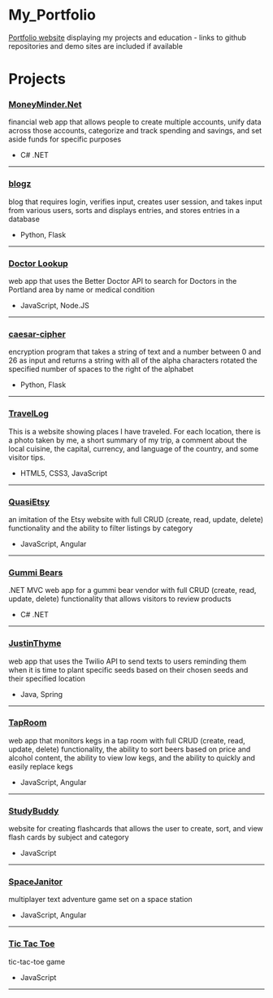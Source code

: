 # My_Portfolio
[Portfolio website](https://rawgit.com/Sara-Hamilton/My_Portfolio/master/) displaying my projects and education -  links to github repositories and demo sites are included if available

# Projects
### [MoneyMinder.Net](https://github.com/Sara-Hamilton/MoneyMinder.Net)
financial web app that allows people to create multiple accounts, unify data across those accounts, categorize and track spending and savings, and set aside funds for specific purposes  
* C# .NET
---
### [blogz](https://github.com/Sara-Hamilton/blogz)  
blog that requires login, verifies input, creates user session, and takes input from various users, sorts and displays entries, and stores entries in a database  
* Python, Flask
---  
### [Doctor Lookup](https://github.com/Sara-Hamilton/doctor-lookup)  
web app that uses the Better Doctor API to search for Doctors in the Portland area by name or medical condition  
* JavaScript, Node.JS
---
### [caesar-cipher](https://github.com/Sara-Hamilton/caesar-cipher)  
encryption program that takes a string of text and a number between 0 and 26 as input and returns a string with all of the alpha characters rotated the specified number of spaces to the right of the alphabet  
* Python, Flask  
---
### [TravelLog](https://github.com/Sara-Hamilton/TravelLog)  
This is a website showing places I have traveled. For each location, there is a photo taken by me, a short summary of my trip, a comment about the local cuisine, the capital, currency, and language of the country, and some visitor tips.  
* HTML5, CSS3, JavaScript  
---  
### [QuasiEtsy](https://github.com/Sara-Hamilton/quasi-etsy)  
an imitation of the Etsy website with full CRUD (create, read, update, delete) functionality and the ability to filter listings by category   
* JavaScript, Angular  
---
### [Gummi Bears](https://github.com/Sara-Hamilton/GummIBears)  
.NET MVC web app for a gummi bear vendor with full CRUD (create, read, update, delete) functionality that allows visitors to review products  
* C# .NET  
---  
### [JustinThyme](https://github.com/Sara-Hamilton/JustinThyme)    
web app that uses the Twilio API to send texts to users reminding them when it is time to plant specific seeds based on their chosen seeds and their specified location    
* Java, Spring
---
### [TapRoom](https://github.com/Sara-Hamilton/tap-room)    
web app that monitors kegs in a tap room with full CRUD (create, read, update, delete) functionality, the ability to sort beers based on price and alcohol content, the ability to view low kegs, and the ability to quickly and easily replace kegs    
* JavaScript, Angular
---
### [StudyBuddy](https://github.com/Sara-Hamilton/study-buddy)  
website for creating flashcards that allows the user to create, sort, and view flash cards by subject and category  
* JavaScript  
---  
### [SpaceJanitor](https://github.com/mikealbers/Space-Janitor)  
multiplayer text adventure game set on a space station   
* JavaScript, Angular  
---
### [Tic Tac Toe](https://github.com/Sara-Hamilton/tic-tac-toe)  
tic-tac-toe game  
* JavaScript  
---
